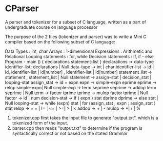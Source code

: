 # CParser
A parser and tokenizer for a subset of C language, written as a part of undergraduate course on language processor

The purpose of the 2 files (tokenizer and parser) was to write a Mini C compiler based on the following subset of C language:


Data Types : int, char
Arrays : 1-dimensional
Expressions : Arithmetic and Relational
Looping statements : for, while
Decision statements : if, if – else
Program - main () { declarations statement-list }
declarations -> data-type identifier-list; declarations | Null
data-type -> int | char
identifier-list -> id | id, identifier-list | id[number] , identifier-list | id[number]
statement_list -> statement ; statement_list | Null
statement -> assign-stat | decision_stat | looping-stat
assign_stat -> id = expn
expn -> simple-expn eprime
eprime -> relop simple-expn| Null
simple-exp -> term seprime
seprime -> addop term seprime | Null
term -> factor tprime
tprime -> mulop factor tprime | Null
factor -> id | num
decision-stat -> if ( expn ) stat dprime
dprime -> else stat | Null
looping-stat -> while (expn) stat | for (assign_stat ; expn ; assign_stat ) stat
relop -> = = | != | <= | >=| > | <
addop -> + | -
mulop -> *| / | %


1) tokenizer.cpp first takes the input file to generate "output.txt", which is a tokenized form of the input.
2) parser.cpp then reads "output.txt" to determine if the program is syntactically correct or not based on the stated Grammar
